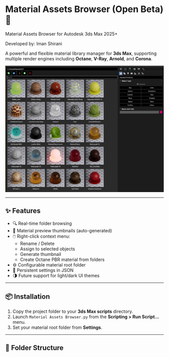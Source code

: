 # Material Assets Browser (Open Beta) 🚀
Material Assets Browser for Autodesk 3ds Max 2025+

Developed by: Iman Shirani

A powerful and flexible material library manager for **3ds Max**, supporting multiple render engines including **Octane**, **V-Ray**, **Arnold**, and **Corona**.

![screenshot](etc/screenshots/overview.jpg)

---

## ✨ Features

- 🔍 Real-time folder browsing
- 🎨 Material preview thumbnails (auto-generated)
- 🖱️ Right-click context menu:
  - Rename / Delete
  - Assign to selected objects
  - Generate thumbnail
  - Create Octane PBR material from folders
- ⚙️ Configurable material root folder
- 💾 Persistent settings in JSON
- 🌗 Future support for light/dark UI themes

---

## 📦 Installation

1. Copy the project folder to your **3ds Max scripts** directory.
2. Launch `Material Assets Browser.py` from the **Scripting > Run Script...** menu.
3. Set your material root folder from **Settings**.

---

## 📁 Folder Structure

